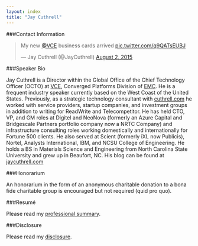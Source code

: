 ```yaml
---
layout: index
title: "Jay Cuthrell"
---
```

###Contact Information

<blockquote class="twitter-tweet" lang="en"><p lang="en" dir="ltr">My new <a href="https://twitter.com/VCE">@VCE</a> business cards arrived <a href="http://t.co/q9QATsEUBJ">pic.twitter.com/q9QATsEUBJ</a></p>&mdash; Jay Cuthrell (@JayCuthrell) <a href="https://twitter.com/JayCuthrell/status/627899573449535492">August 2, 2015</a></blockquote>
<script async src="//platform.twitter.com/widgets.js" charset="utf-8"></script>

###Speaker Bio

Jay Cuthrell is a Director within the Global Office of the Chief Technology Officer (OCTO) at <a href="http://vce.com">VCE</a>, Converged Platforms Division of [EMC](http://www.emc.com/futureready). He is a frequent industry speaker currently based on the West Coast of the United States. Previously, as a strategic technology consultant with <a href="http://cuthrell.com">cuthrell.com</a> he worked with service providers, startup companies, and investment groups in addition to writing for ReadWrite and Telecompetitor. He has held CTO, VP, and GM roles at Digitel and NeoNova (formerly an Azure Capital and Bridgescale Partners portfolio company now a NRTC Company) and infrastructure consulting roles working domestically and internationally for Fortune 500 clients. He also served at Scient (formerly iXL now Publicis), Nortel, Analysts International, IBM, and NCSU College of Engineering. He holds a BS in Materials Science and Engineering from North Carolina State University and grew up in Beaufort, NC. His blog can be found at <a href="http://jaycuthrell.com">jaycuthrell.com</a>

###Honorarium 

An honorarium in the form of an anonymous charitable donation to a bona fide charitable group is encouraged but not required (quid pro quo).

###Resum&eacute;

Please read my [professional summary](http://jaycuthrell.com/resume/).

###Disclosure

Please read my [disclosure](http://jaycuthrell.com/disclosure/).
